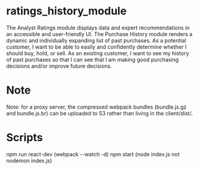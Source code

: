 # ratings_history_module
The Analyst Ratings module displays data and expert recommendations in an accessible and user-friendly UI. The Purchase History module renders a dynamic and individually expanding list of past purchases.    As a potential customer, I want to be able to easily and confidently determine whether I should buy, hold, or sell.   As an existing customer, I want to see my history of past purchases so that I can see that I am making good purchasing decisions and/or improve future decisions. 


# Note
Note: for a proxy server, the compressed webpack bundles (bundle.js.gz and bundle.js.br) can be uploaded to S3 rather than living in the client/dist/.

# Scripts
npm run react-dev (webpack --watch -d)
npm start (node index.js not nodemon index.js)
